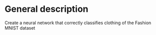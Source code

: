 # General description

Create a neural network that correctly classifies clothing of the Fashion MNIST dataset